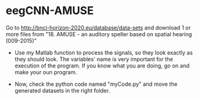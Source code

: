# eegCNN-AMUSE
Go to http://bnci-horizon-2020.eu/database/data-sets and download 1 or more files from "18. AMUSE - an auditory speller based on spatial hearing (009-2015)"

- Use my Matlab function to process the signals, so they look exactly as they should look. The variables' name is very important for the execution of the program. If you know what you are doing, go on and make your oun program.

- Now, check the python code named "myCode.py" and move the generated datasets in the right folder.


